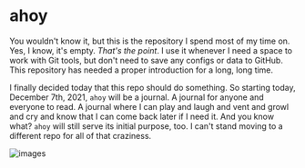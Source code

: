 # ahoy

You wouldn't know it, but this is the repository I spend most of my time on. Yes, I know, it's empty. *That's the point*. I use it whenever I need a space to work with Git tools, but don't need to save any configs or data to GitHub. This repository has needed a proper introduction for a long, long time. 

I finally decided today that this repo should do something. So starting today, December 7th, 2021, `ahoy` will be a journal. A journal for anyone and everyone to read. A journal where I can play and laugh and vent and growl and cry and know that I can come back later if I need it. And you know what? `ahoy` will still serve its initial purpose, too. I can't stand moving to a different repo for all of that craziness.

![images](https://user-images.githubusercontent.com/77066742/144997679-386e94b4-edce-48f5-ba55-7f48c12b6342.png)
